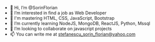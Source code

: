 - 👋 Hi, I’m @SorinFlorian
- 👀 I’m interested in find a job as Web Developer
- 💪 I'm mastering HTML, CSS, JavaScript, Bootstrap
- 🌱 I’m currently learning NodeJS, MongoDB, ReactJS, Python, Mssql
- 💞️ I’m looking to collaborate on javascript projects
- 📫 You can write me at stefanescu_sorin_florian@yahoo.com
<!---
SorinFlorian/SorinFlorian is a ✨ special ✨ repository because its `README.md` (this file) appears on your GitHub profile.
You can click the Preview link to take a look at your changes.
--->
